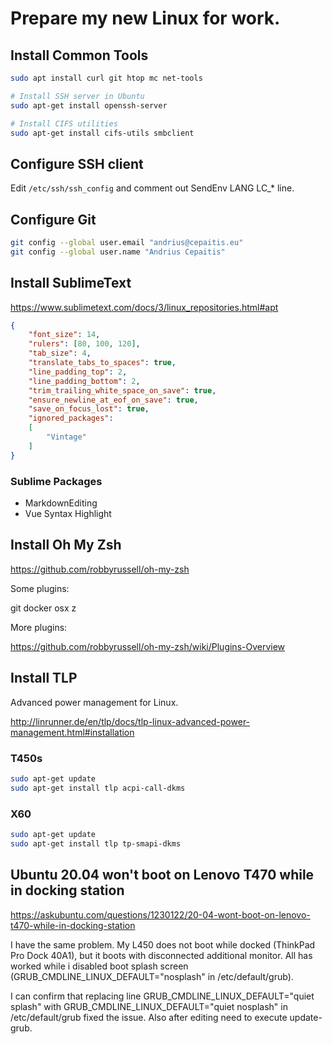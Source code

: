 # Prepare my new Linux for work.

## Install Common Tools

```bash
sudo apt install curl git htop mc net-tools

# Install SSH server in Ubuntu
sudo apt-get install openssh-server

# Install CIFS utilities
sudo apt-get install cifs-utils smbclient
```

## Configure SSH client

Edit `/etc/ssh/ssh_config` and comment out SendEnv LANG LC_* line.


## Configure Git

```bash
git config --global user.email "andrius@cepaitis.eu"
git config --global user.name "Andrius Cepaitis"
```

## Install SublimeText

https://www.sublimetext.com/docs/3/linux_repositories.html#apt

```json
{
    "font_size": 14,
    "rulers": [80, 100, 120],
    "tab_size": 4,
    "translate_tabs_to_spaces": true,
    "line_padding_top": 2,
    "line_padding_bottom": 2,
    "trim_trailing_white_space_on_save": true,
    "ensure_newline_at_eof_on_save": true,
    "save_on_focus_lost": true,
    "ignored_packages":
    [
        "Vintage"
    ]
}
```

### Sublime Packages

- MarkdownEditing
- Vue Syntax Highlight

## Install Oh My Zsh

https://github.com/robbyrussell/oh-my-zsh

Some plugins:

git docker osx z

More plugins:

https://github.com/robbyrussell/oh-my-zsh/wiki/Plugins-Overview

## Install TLP

Advanced power management for Linux.

http://linrunner.de/en/tlp/docs/tlp-linux-advanced-power-management.html#installation

### T450s

```bash
sudo apt-get update
sudo apt-get install tlp acpi-call-dkms
```

### X60

```bash
sudo apt-get update
sudo apt-get install tlp tp-smapi-dkms
```

## Ubuntu 20.04 won't boot on Lenovo T470 while in docking station

https://askubuntu.com/questions/1230122/20-04-wont-boot-on-lenovo-t470-while-in-docking-station

I have the same problem. My L450 does not boot while docked (ThinkPad Pro Dock 40A1), but it boots with disconnected additional monitor. All has worked while i disabled boot splash screen (GRUB_CMDLINE_LINUX_DEFAULT="nosplash" in /etc/default/grub).

I can confirm that replacing line GRUB_CMDLINE_LINUX_DEFAULT="quiet splash" with GRUB_CMDLINE_LINUX_DEFAULT="quiet nosplash" in /etc/default/grub fixed the issue. Also after editing need to execute update-grub.
